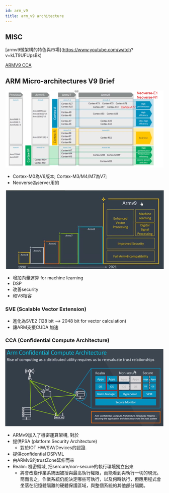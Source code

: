 ```yaml
---
id: arm_v9
title: arm_v9 architecture
---
```


## MISC

[armv9微架構的特色與市場](https://www.youtube.com/watch?
v=kLT9UFUpsBk)

[ARMV9 CCA](https://www.ithome.com.tw/news/143658)

## ARM Micro-architectures V9 Brief

![platform](./image/arm_v9/arm_roadmap.png)

- Cortex-M0為V6版本; Cortex-M3/M4/M7為V7;
- Neoverse為server用的

![platform](./image/arm_v9/arm_v9_enhanced.png)

- 增加向量運算 for machine learning
- DSP
- 改善security
- 和V8相容

### SVE (Scalable Vector Extension)

- 進化為SVE2 (128 bit --> 2048 bit for vector calculation)
- 讓ARM支援CUDA 加速

### CCA (Confidential Compute Architecture)

![platform](./image/arm_v9/arm_CCA.png)


- ARMv9加入了機密運算架構, 對於
- 提供PSA (platform Security Architecture)
    - 對於IOT HW/SW/Devices的認證.
- 提供confidential DSP/ML
- 由ARMv6的trustZone延伸而來
- Realm: 機密領域, 把sercure/non-secure的執行環境獨立出來
    - 將會改變作業系統因被授與最高執行權限，而能看到與執行一切的現況。簡而言之，作業系統仍能決定哪些可執行，以及何時執行，但應用程式會坐落在記憶體隔離的硬體保護區域，與整個系統的其他部分隔開。